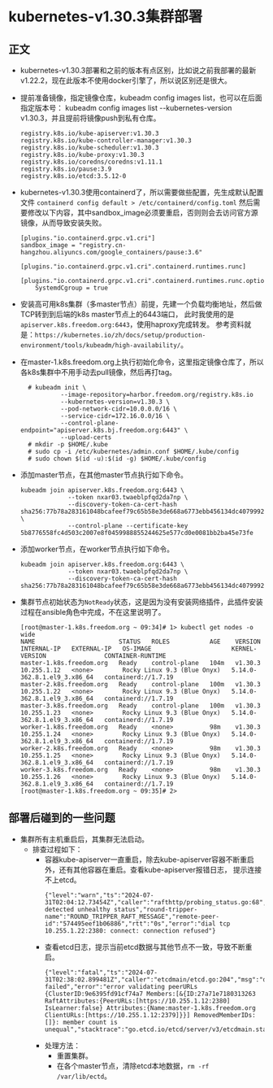 # kubernetes-v1.30.3集群部署


## 正文
- kubernetes-v1.30.3部署和之前的版本有点区别，比如说之前我部署的最新v1.22.2，现在此版本不使用docker引擎了，所以说区别还是很大。

- 提前准备镜像，指定镜像仓库，kubeadm config images list，也可以在后面指定版本号： 
  kubeadm config images list --kubernetes-version v1.30.3，并且提前将镜像push到私有仓库。
  ```shell
  registry.k8s.io/kube-apiserver:v1.30.3
  registry.k8s.io/kube-controller-manager:v1.30.3
  registry.k8s.io/kube-scheduler:v1.30.3
  registry.k8s.io/kube-proxy:v1.30.3
  registry.k8s.io/coredns/coredns:v1.11.1
  registry.k8s.io/pause:3.9
  registry.k8s.io/etcd:3.5.12-0
  ```
  
- kubernetes-v1.30.3使用containerd了，所以需要做些配置，先生成默认配置文件
  `containerd config default > /etc/containerd/config.toml`
  然后需要修改以下内容，其中sandbox_image必须要重启，否则则会去访问官方源镜像，从而导致安装失败。
  ```shell
  [plugins."io.containerd.grpc.v1.cri"]
  sandbox_image = "registry.cn-hangzhou.aliyuncs.com/google_containers/pause:3.6"
  
  [plugins."io.containerd.grpc.v1.cri".containerd.runtimes.runc]
    [plugins."io.containerd.grpc.v1.cri".containerd.runtimes.runc.options]
      SystemdCgroup = true
  ```

- 安装高可用k8s集群（多master节点）前提，先建一个负载均衡地址，然后做TCP转到到后端的k8s master节点上的6443端口， 
  此时我使用的是`apiserver.k8s.freedom.org:6443`，使用haproxy完成转发。
  参考资料就是：`https://kubernetes.io/zh/docs/setup/production-environment/tools/kubeadm/high-availability/`。

- 在master-1.k8s.freedom.org上执行初始化命令，这里指定镜像仓库了，所以各k8s集群中不用手动去pull镜像，然后再打tag。
  ```shell
    # kubeadm init \
             --image-repository=harbor.freedom.org/registry.k8s.io
             --kubernetes-version=v1.30.3 \
             --pod-network-cidr=10.0.0.0/16 \
             --service-cidr=172.16.0.0/16 \
             --control-plane-endpoint="apiserver.k8s.bj.freedom.org:6443" \
             --upload-certs
    # mkdir -p $HOME/.kube 
    # sudo cp -i /etc/kubernetes/admin.conf $HOME/.kube/config  
    # sudo chown $(id -u):$(id -g) $HOME/.kube/config
  ```
    
- 添加master节点，在其他master节点执行如下命令。
    ```shell
    kubeadm join apiserver.k8s.freedom.org:6443 \
                 --token nxar03.twaeblpfqd2da7np \
                 --discovery-token-ca-cert-hash sha256:77b78a283161048bcafeef79c65b58e3de668a6773ebb456134dc4079992754b \
                 --control-plane --certificate-key 5b8776558fc4d503c2007e8f0459988855244625e577cd0e0081bb2ba45e73fe
    ```

- 添加worker节点，在worker节点执行如下命令。
    ```shell
    kubeadm join apiserver.k8s.freedom.org:6443 \
                 --token nxar03.twaeblpfqd2da7np \
                 --discovery-token-ca-cert-hash sha256:77b78a283161048bcafeef79c65b58e3de668a6773ebb456134dc4079992754b
    ```

- 集群节点初始状态为`NotReady`状态，这是因为没有安装网络插件，此插件安装过程在ansible角色中完成，不在这里说明了。
    ```shell
    [root@master-1.k8s.freedom.org ~ 09:34]# 1> kubectl get nodes -o wide
    NAME                       STATUS   ROLES           AGE    VERSION   INTERNAL-IP   EXTERNAL-IP   OS-IMAGE                      KERNEL-VERSION                CONTAINER-RUNTIME
    master-1.k8s.freedom.org   Ready    control-plane   104m   v1.30.3   10.255.1.12   <none>        Rocky Linux 9.3 (Blue Onyx)   5.14.0-362.8.1.el9_3.x86_64   containerd://1.7.19
    master-2.k8s.freedom.org   Ready    control-plane   100m   v1.30.3   10.255.1.22   <none>        Rocky Linux 9.3 (Blue Onyx)   5.14.0-362.8.1.el9_3.x86_64   containerd://1.7.19
    master-3.k8s.freedom.org   Ready    control-plane   100m   v1.30.3   10.255.1.23   <none>        Rocky Linux 9.3 (Blue Onyx)   5.14.0-362.8.1.el9_3.x86_64   containerd://1.7.19
    worker-1.k8s.freedom.org   Ready    <none>          98m    v1.30.3   10.255.1.24   <none>        Rocky Linux 9.3 (Blue Onyx)   5.14.0-362.8.1.el9_3.x86_64   containerd://1.7.19
    worker-2.k8s.freedom.org   Ready    <none>          98m    v1.30.3   10.255.1.25   <none>        Rocky Linux 9.3 (Blue Onyx)   5.14.0-362.8.1.el9_3.x86_64   containerd://1.7.19
    worker-3.k8s.freedom.org   Ready    <none>          98m    v1.30.3   10.255.1.26   <none>        Rocky Linux 9.3 (Blue Onyx)   5.14.0-362.8.1.el9_3.x86_64   containerd://1.7.19
    [root@master-1.k8s.freedom.org ~ 09:35]# 2> 
    ```

## 部署后碰到的一些问题
- 集群所有主机重启后，其集群无法启动。
  - 排查过程如下：
    - 容器kube-apiserver一直重启，除去kube-apiserver容器不断重启外，还有其他容器在重启。查看kube-apiserver报错日志，
      提示连接不上etcd。
      ```shell
      {"level":"warn","ts":"2024-07-31T02:04:12.73454Z","caller":"rafthttp/probing_status.go:68","msg":"prober detected unhealthy status","round-tripper-name":"ROUND_TRIPPER_RAFT_MESSAGE","remote-peer-id":"574495eef1b06886","rtt":"0s","error":"dial tcp 10.255.1.22:2380: connect: connection refused"}
      ```
    - 查看etcd日志，提示当前etcd数据与其他节点不一致，导致不断重启。
      ```shell
      {"level":"fatal","ts":"2024-07-31T02:38:02.899481Z","caller":"etcdmain/etcd.go:204","msg":"discovery failed","error":"error validating peerURLs {ClusterID:9e6395fd91cf74a7 Members:[&{ID:27a71e7180313263 RaftAttributes:{PeerURLs:[https://10.255.1.12:2380] IsLearner:false} Attributes:{Name:master-1.k8s.freedom.org ClientURLs:[https://10.255.1.12:2379]}}] RemovedMemberIDs:[]}: member count is unequal","stacktrace":"go.etcd.io/etcd/server/v3/etcdmain.startEtcdOrProxyV2\n\tgo.etcd.io/etcd/server/v3/etcdmain/etcd.go:204\ngo.etcd.io/etcd/server/v3/etcdmain.Main\n\tgo.etcd.io/etcd/server/v3/etcdmain/main.go:40\nmain.main\n\tgo.etcd.io/etcd/server/v3/main.go:31\nruntime.main\n\truntime/proc.go:250"}
      ```
    - 处理方法：
      - 重置集群。
      - 在各个master节点，清除etcd本地数据，`rm -rf /var/lib/ectd`。